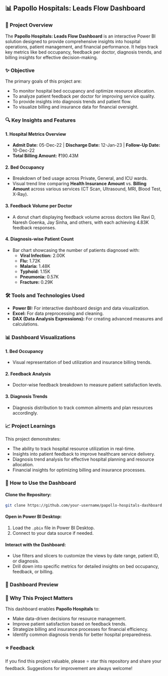 ## 📊 Papollo Hospitals: Leads Flow Dashboard

### 📜 Project Overview
The **Papollo Hospitals: Leads Flow Dashboard** is an interactive Power BI solution designed to provide comprehensive insights into hospital operations, patient management, and financial performance. It helps track key metrics like bed occupancy, feedback per doctor, diagnosis trends, and billing insights for effective decision-making.

### ✨ Objective
The primary goals of this project are:
- To monitor hospital bed occupancy and optimize resource allocation.
- To analyze patient feedback per doctor for improving service quality.
- To provide insights into diagnosis trends and patient flow.
- To visualize billing and insurance data for financial oversight.


### 🔍 Key Insights and Features
#### 1. **Hospital Metrics Overview**
- **Admit Date:** 05-Dec-22 | **Discharge Date:** 12-Jan-23 | **Follow-Up Date:** 10-Dec-22
- **Total Billing Amount:** ₹190.43M

#### 2. **Bed Occupancy**
- Breakdown of bed usage across Private, General, and ICU wards.
- Visual trend line comparing **Health Insurance Amount** vs. **Billing Amount** across various services (CT Scan, Ultrasound, MRI, Blood Test, X-Ray).

#### 3. **Feedback Volume per Doctor**
- A donut chart displaying feedback volume across doctors like Ravi D, Naresh Goenka, Jay Sinha, and others, with each achieving 4.83K feedback responses.

#### 4. **Diagnosis-wise Patient Count**
- Bar chart showcasing the number of patients diagnosed with:
  - **Viral Infection:** 2.00K
  - **Flu:** 1.72K
  - **Malaria:** 1.48K
  - **Typhoid:** 1.15K
  - **Pneumonia:** 0.57K
  - **Fracture:** 0.29K

### 🛠️ Tools and Technologies Used
- **Power BI:** For interactive dashboard design and data visualization.
- **Excel:** For data preprocessing and cleaning.
- **DAX (Data Analysis Expressions):** For creating advanced measures and calculations.


### 📊 Dashboard Visualizations
#### 1. **Bed Occupancy**
   - Visual representation of bed utilization and insurance billing trends.

#### 2. **Feedback Analysis**
   - Doctor-wise feedback breakdown to measure patient satisfaction levels.

#### 3. **Diagnosis Trends**
   - Diagnosis distribution to track common ailments and plan resources accordingly.

### 📈 Project Learnings
This project demonstrates:
- The ability to track hospital resource utilization in real-time.
- Insights into patient feedback to improve healthcare service delivery.
- Diagnosis trend analysis for effective hospital planning and resource allocation.
- Financial insights for optimizing billing and insurance processes.

### 📂 How to Use the Dashboard
#### Clone the Repository:
```bash
git clone https://github.com/your-username/papollo-hospitals-dashboard.git
```

#### Open in Power BI Desktop:
1. Load the `.pbix` file in Power BI Desktop.
2. Connect to your data source if needed.

#### Interact with the Dashboard:
- Use filters and slicers to customize the views by date range, patient ID, or diagnosis.
- Drill down into specific metrics for detailed insights on bed occupancy, feedback, or billing.

### 🌟 Dashboard Preview

### 🌟 Why This Project Matters
This dashboard enables **Papollo Hospitals** to:
- Make data-driven decisions for resource management.
- Improve patient satisfaction based on feedback trends.
- Strategize billing and insurance processes for financial efficiency.
- Identify common diagnosis trends for better hospital preparedness.

### ⭐ Feedback
If you find this project valuable, please ⭐ star this repository and share your feedback. Suggestions for improvement are always welcome!
